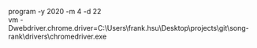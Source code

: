 program
-y 2020 -m 4 -d 22
<br/>
vm
-Dwebdriver.chrome.driver=C:\Users\frank.hsu\Desktop\projects\git\song-rank\drivers\chromedriver.exe